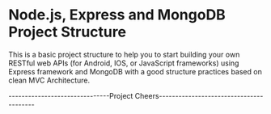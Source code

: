 # Node.js, Express and MongoDB Project Structure 
This is a basic project structure to help you to start building your own RESTful web APIs (for Android, IOS, or JavaScript frameworks) using Express framework and MongoDB with a good structure practices based on clean MVC Architecture.

-------------------------------Project Cheers----------------------------------------

